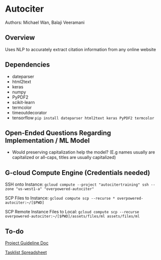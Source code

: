 # Autociter
Authors: Michael Wan, Balaji Veeramani

## Overview
Uses NLP to accurately extract citation information from any online website

## Dependencies
- dateparser
- html2text
- keras
- numpy
- PyPDF2
- scikit-learn
- termcolor
- timeoutdecorator
- tensorflow
```pip install dateparser html2text keras PyPDF2 termcolor```

## Open-Ended Questions Regarding Implementation / ML Model
- Would preserving capitalization help the model? (E.g names usually are capitalized or all-caps, titles are usually capitalized)

## G-cloud Compute Engine (Credentials needed)
SSH onto Instance: ```gcloud compute --project "autocitertraining" ssh --zone "us-west1-a" "overpowered-autociter"```

SCP Files to Instance: ```gcloud compute scp --recurse * overpowered-autociter:~/[$PWD]```

SCP Remote Instance Files to Local: ```gcloud compute scp --recurse overpowered-autociter:~/[$PWD]/assets/files/ml assets/files/ml```

## To-do
[Project Guideline Doc](https://docs.google.com/document/d/1TixeELMOJiErqlB_TrHYywdB45SXnI5XN9w0SOLU6vg/edit?usp=sharing)

[Tasklist Spreadsheet](https://docs.google.com/spreadsheets/u/1/d/19hu5XHxxJJhKcj1pjO9ej4refWhLfN44qf1FG3D5WgE/edit?usp=drive_web&ouid=117162895624284967633)
